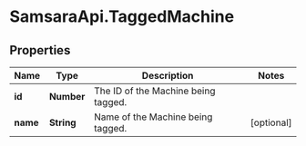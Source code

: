 # SamsaraApi.TaggedMachine

## Properties
Name | Type | Description | Notes
------------ | ------------- | ------------- | -------------
**id** | **Number** | The ID of the Machine being tagged. | 
**name** | **String** | Name of the Machine being tagged. | [optional] 


